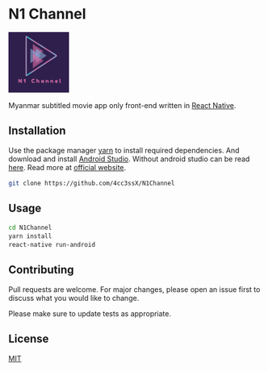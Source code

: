 # N1 Channel

<img src="/assets/logo.png" alt="N1 Channel" title="N1 Channel" width="120" height="120">

Myanmar subtitled movie app only front-end written in [React Native](https://reactnative.dev).

## Installation

Use the package manager [yarn](https://yarnpkg.com) to install required dependencies. And download and install [Android Studio](https://developer.android.com/studio). Without android studio can be read [here](https://medium.com/swlh/react-native-complete-setup-without-an-android-studio-xcode-97b6f25624a0). Read more at [official website](https://reactnative.dev/docs/environment-setup).
```bash
git clone https://github.com/4cc3ssX/N1Channel
```

## Usage

```bash
cd N1Channel
yarn install
react-native run-android
```

## Contributing
Pull requests are welcome. For major changes, please open an issue first to discuss what you would like to change.

Please make sure to update tests as appropriate.

## License
[MIT](https://choosealicense.com/licenses/mit/)
